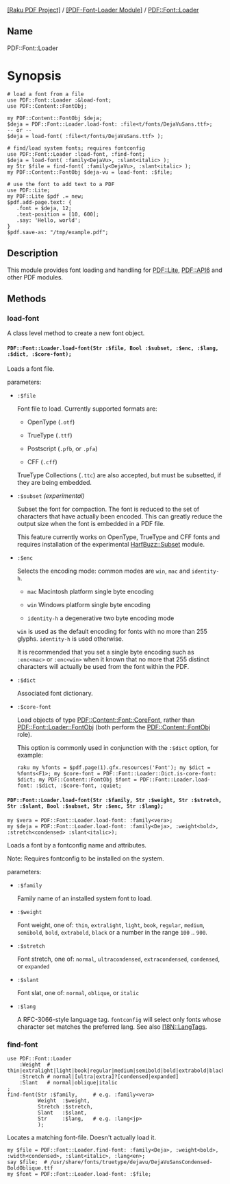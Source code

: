 [[Raku PDF Project]](https://pdf-raku.github.io)
 / [[PDF-Font-Loader Module]](https://pdf-raku.github.io/PDF-Font-Loader-raku)
 / [PDF::Font::Loader](https://pdf-raku.github.io/PDF-Font-Loader-raku/PDF/Font/Loader)

Name
----

PDF::Font::Loader

Synopsis
========

    # load a font from a file
    use PDF::Font::Loader :&load-font;
    use PDF::Content::FontObj;

    my PDF::Content::FontObj $deja;
    $deja = PDF::Font::Loader.load-font: :file<t/fonts/DejaVuSans.ttf>;
    -- or --
    $deja = load-font( :file<t/fonts/DejaVuSans.ttf> );

    # find/load system fonts; requires fontconfig
    use PDF::Font::Loader :load-font, :find-font;
    $deja = load-font( :family<DejaVu>, :slant<italic> );
    my Str $file = find-font( :family<DejaVu>, :slant<italic> );
    my PDF::Content::FontObj $deja-vu = load-font: :$file;

    # use the font to add text to a PDF
    use PDF::Lite;
    my PDF::Lite $pdf .= new;
    $pdf.add-page.text: {
       .font = $deja, 12;
       .text-position = [10, 600];
       .say: 'Hello, world';
    }
    $pdf.save-as: "/tmp/example.pdf";

Description
-----------

This module provides font loading and handling for [PDF::Lite](https://pdf-raku.github.io/PDF-Lite-raku), [PDF::API6](https://pdf-raku.github.io/PDF-API6) and other PDF modules.

Methods
-------

### load-font

A class level method to create a new font object.

#### `PDF::Font::Loader.load-font(Str :$file, Bool :$subset, :$enc, :$lang, :$dict, :$core-font);`

Loads a font file.

parameters:

  * `:$file`

    Font file to load. Currently supported formats are:

      * OpenType (`.otf`)

      * TrueType (`.ttf`)

      * Postscript (`.pfb`, or `.pfa`)

      * CFF (`.cff`)

    TrueType Collections (`.ttc`) are also accepted, but must be subsetted, if they are being embedded.

  * `:$subset` *(experimental)*

    Subset the font for compaction. The font is reduced to the set of characters that have actually been encoded. This can greatly reduce the output size when the font is embedded in a PDF file.

    This feature currently works on OpenType, TrueType and CFF fonts and requires installation of the experimental [HarfBuzz::Subset](https://harfbuzz-raku.github.io/HarfBuzz-Subset-raku/HarfBuzz/Subset) module.

  * `:$enc`

    Selects the encoding mode: common modes are `win`, `mac` and `identity-h`.

      * `mac` Macintosh platform single byte encoding

      * `win` Windows platform single byte encoding

      * `identity-h` a degenerative two byte encoding mode

    `win` is used as the default encoding for fonts with no more than 255 glyphs. `identity-h` is used otherwise.

    It is recommended that you set a single byte encoding such as `:enc<mac>` or `:enc<win>` when it known that no more that 255 distinct characters will actually be used from the font within the PDF.

  * `:$dict`

    Associated font dictionary.

  * `:$core-font`

    Load objects of type [PDF::Content::Font::CoreFont](https://pdf-raku.github.io/PDF-Content-raku), rather than [PDF::Font::Loader::FontObj](https://pdf-raku.github.io/PDF-Font-Loader-raku/PDF/Font/Loader/FontObj) (both perform the [PDF::Content::FontObj](https://pdf-raku.github.io/PDF-Content-raku) role).

    This option is commonly used in conjunction with the `:$dict` option, for example:

    ```raku my %fonts = $pdf.page(1).gfx.resources('Font'); my $dict = %fonts<F1>; my $core-font = PDF::Font::Loader::Dict.is-core-font: $dict; my PDF::Content::FontObj $font = PDF::Font::Loader.load-font: :$dict, :$core-font, :quiet; ```

#### `PDF::Font::Loader.load-font(Str :$family, Str :$weight, Str :$stretch, Str :$slant, Bool :$subset, Str :$enc, Str :$lang);`

    my $vera = PDF::Font::Loader.load-font: :family<vera>;
    my $deja = PDF::Font::Loader.load-font: :family<Deja>, :weight<bold>, :stretch<condensed> :slant<italic>);

Loads a font by a fontconfig name and attributes.

Note: Requires fontconfig to be installed on the system.

parameters:

  * `:$family`

    Family name of an installed system font to load.

  * `:$weight`

    Font weight, one of: `thin`, `extralight`, `light`, `book`, `regular`, `medium`, `semibold`, `bold`, `extrabold`, `black` or a number in the range `100` .. `900`.

  * `:$stretch`

    Font stretch, one of: `normal`, `ultracondensed`, `extracondensed`, `condensed`, or `expanded`

  * `:$slant`

    Font slat, one of: `normal`, `oblique`, or `italic`

  * `:$lang`

    A RFC-3066-style language tag. `fontconfig` will select only fonts whose character set matches the preferred lang. See also [I18N::LangTags](https://modules.raku.org/dist/I18N::LangTags:cpan:UFOBAT).

### find-font

    use PDF::Font::Loader
        :Weight  # thin|extralight|light|book|regular|medium|semibold|bold|extrabold|black|100..900
        :Stretch # normal|[ultra|extra]?[condensed|expanded]
        :Slant   # normal|oblique|italic
    ;
    find-font(Str :$family,     # e.g. :family<vera>
              Weight  :$weight,
              Stretch :$stretch,
              Slant   :$slant,
              Str     :$lang,   # e.g. :lang<jp>
              );

Locates a matching font-file. Doesn't actually load it.

    my $file = PDF::Font::Loader.find-font: :family<Deja>, :weight<bold>, :width<condensed>, :slant<italic>, :lang<en>;
    say $file;  # /usr/share/fonts/truetype/dejavu/DejaVuSansCondensed-BoldOblique.ttf
    my $font = PDF::Font::Loader.load-font: :$file;


